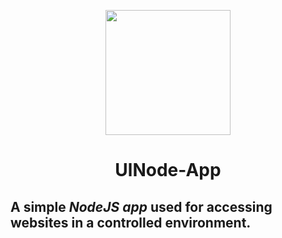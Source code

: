 <p align="center"><img src="https://pluspng.com/img-png/nodejs-logo-png-nice-images-collection-node-js-desktop-wallpapers-370.png" height="200"></p>

<h1 align="center">UlNode-App</h1>

## A simple ***NodeJS app*** used for accessing websites in a controlled environment.

